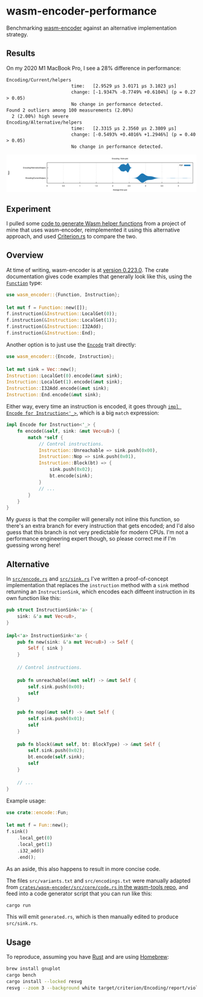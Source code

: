 # wasm-encoder-performance

Benchmarking [wasm-encoder](https://crates.io/crates/wasm-encoder) against an alternative implementation strategy.

## Results

On my 2020 M1 MacBook Pro, I see a 28% difference in performance:

```
Encoding/Current/helpers
                        time:   [2.9529 µs 3.0171 µs 3.1023 µs]
                        change: [-1.9347% -0.7749% +0.6104%] (p = 0.27 > 0.05)
                        No change in performance detected.
Found 2 outliers among 100 measurements (2.00%)
  2 (2.00%) high severe
Encoding/Alternative/helpers
                        time:   [2.3315 µs 2.3560 µs 2.3809 µs]
                        change: [-0.5493% +0.4016% +1.2946%] (p = 0.40 > 0.05)
                        No change in performance detected.
```

![violin plot](violin.png)

## Experiment

I pulled some [code to generate Wasm helper functions](https://github.com/samestep/floretta/blob/v0.3.0/crates/floretta/src/helper.rs) from a project of mine that uses wasm-encoder, reimplemented it using this alternative approach, and used [Criterion.rs](https://github.com/bheisler/criterion.rs) to compare the two.

## Overview

At time of writing, wasm-encoder is at [version 0.223.0](https://crates.io/crates/wasm-encoder/0.223.0). The crate documentation gives code examples that generally look like this, using the [`Function`](https://docs.rs/wasm-encoder/0.223.0/wasm_encoder/struct.Function.html) type:

```rust
use wasm_encoder::{Function, Instruction};

let mut f = Function::new([]);
f.instruction(&Instruction::LocalGet(0));
f.instruction(&Instruction::LocalGet(1));
f.instruction(&Instruction::I32Add);
f.instruction(&Instruction::End);
```

Another option is to just use the [`Encode`](https://docs.rs/wasm-encoder/0.223.0/wasm_encoder/trait.Encode.html) trait directly:

```rust
use wasm_encoder::{Encode, Instruction};

let mut sink = Vec::new();
Instruction::LocalGet(0).encode(&mut sink);
Instruction::LocalGet(1).encode(&mut sink);
Instruction::I32Add.encode(&mut sink);
Instruction::End.encode(&mut sink);
```

Either way, every time an instruction is encoded, it goes through [`impl Encode for Instruction<'_>`](https://github.com/bytecodealliance/wasm-tools/blob/v1.223.0/crates/wasm-encoder/src/core/code.rs#L1236-L1238), which is a big `match` expression:

```rust
impl Encode for Instruction<'_> {
    fn encode(&self, sink: &mut Vec<u8>) {
        match *self {
            // Control instructions.
            Instruction::Unreachable => sink.push(0x00),
            Instruction::Nop => sink.push(0x01),
            Instruction::Block(bt) => {
                sink.push(0x02);
                bt.encode(sink);
            }
            // ...
        }
    }
}
```

My _guess_ is that the compiler will generally not inline this function, so there's an extra branch for every instruction that gets encoded; and I'd also guess that this branch is not very predictable for modern CPUs. I'm not a performance engineering expert though, so please correct me if I'm guessing wrong here!

## Alternative

In [`src/encode.rs`](src/encode.rs) and [`src/sink.rs`](src/sink.rs) I've written a proof-of-concept implementation that replaces the `instruction` method with a `sink` method returning an `InstructionSink`, which encodes each diffeent instruction in its own function like this:

```rust
pub struct InstructionSink<'a> {
    sink: &'a mut Vec<u8>,
}

impl<'a> InstructionSink<'a> {
    pub fn new(sink: &'a mut Vec<u8>) -> Self {
        Self { sink }
    }

    // Control instructions.

    pub fn unreachable(&mut self) -> &mut Self {
        self.sink.push(0x00);
        self
    }

    pub fn nop(&mut self) -> &mut Self {
        self.sink.push(0x01);
        self
    }

    pub fn block(&mut self, bt: BlockType) -> &mut Self {
        self.sink.push(0x02);
        bt.encode(self.sink);
        self
    }

    // ...
}
```

Example usage:

```rust
use crate::encode::Fun;

let mut f = Fun::new();
f.sink()
    .local_get(0)
    .local_get(1)
    .i32_add()
    .end();
```

As an aside, this also happens to result in more concise code.

The files `src/variants.txt` and `src/encodings.txt` were manually adapted from [`crates/wasm-encoder/src/core/code.rs` in the wasm-tools repo](https://github.com/bytecodealliance/wasm-tools/blob/7530629a3a127a1429b4837a1b1632f11d3dfeea/crates/wasm-encoder/src/core/code.rs), and feed into a code generator script that you can run like this:

```sh
cargo run
```

This will emit `generated.rs`, which is then manually edited to produce `src/sink.rs`.

## Usage

To reproduce, assuming you have [Rust](https://www.rust-lang.org/tools/install) and are using [Homebrew](https://brew.sh/):

```sh
brew install gnuplot
cargo bench
cargo install --locked resvg
resvg --zoom 3 --background white target/criterion/Encoding/report/violin.svg violin.png
```
